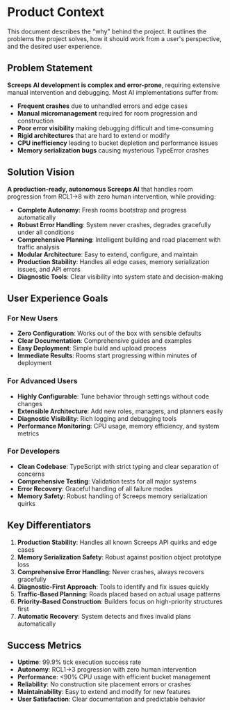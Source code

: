 # Product Context

This document describes the "why" behind the project. It outlines the problems the project solves, how it should work from a user's perspective, and the desired user experience.

## Problem Statement

**Screeps AI development is complex and error-prone**, requiring extensive manual intervention and debugging. Most AI implementations suffer from:

- **Frequent crashes** due to unhandled errors and edge cases
- **Manual micromanagement** required for room progression and construction
- **Poor error visibility** making debugging difficult and time-consuming
- **Rigid architectures** that are hard to extend or modify
- **CPU inefficiency** leading to bucket depletion and performance issues
- **Memory serialization bugs** causing mysterious TypeError crashes

## Solution Vision

**A production-ready, autonomous Screeps AI** that handles room progression from RCL1→8 with zero human intervention, while providing:

- **Complete Autonomy**: Fresh rooms bootstrap and progress automatically
- **Robust Error Handling**: System never crashes, degrades gracefully under all conditions
- **Comprehensive Planning**: Intelligent building and road placement with traffic analysis
- **Modular Architecture**: Easy to extend, configure, and maintain
- **Production Stability**: Handles all edge cases, memory serialization issues, and API errors
- **Diagnostic Tools**: Clear visibility into system state and decision-making

## User Experience Goals

### For New Users
- **Zero Configuration**: Works out of the box with sensible defaults
- **Clear Documentation**: Comprehensive guides and examples
- **Easy Deployment**: Simple build and upload process
- **Immediate Results**: Rooms start progressing within minutes of deployment

### For Advanced Users
- **Highly Configurable**: Tune behavior through settings without code changes
- **Extensible Architecture**: Add new roles, managers, and planners easily
- **Diagnostic Visibility**: Rich logging and debugging tools
- **Performance Monitoring**: CPU usage, memory efficiency, and system metrics

### For Developers
- **Clean Codebase**: TypeScript with strict typing and clear separation of concerns
- **Comprehensive Testing**: Validation tests for all major systems
- **Error Recovery**: Graceful handling of all failure modes
- **Memory Safety**: Robust handling of Screeps memory serialization quirks

## Key Differentiators

1. **Production Stability**: Handles all known Screeps API quirks and edge cases
2. **Memory Serialization Safety**: Robust against position object prototype loss
3. **Comprehensive Error Handling**: Never crashes, always recovers gracefully
4. **Diagnostic-First Approach**: Tools to identify and fix issues quickly
5. **Traffic-Based Planning**: Roads placed based on actual usage patterns
6. **Priority-Based Construction**: Builders focus on high-priority structures first
7. **Automatic Recovery**: System detects and fixes invalid plans automatically

## Success Metrics

- **Uptime**: 99.9% tick execution success rate
- **Autonomy**: RCL1→3 progression with zero human intervention
- **Performance**: <90% CPU usage with efficient bucket management
- **Reliability**: No construction site placement errors or crashes
- **Maintainability**: Easy to extend and modify for new features
- **User Satisfaction**: Clear documentation and predictable behavior
